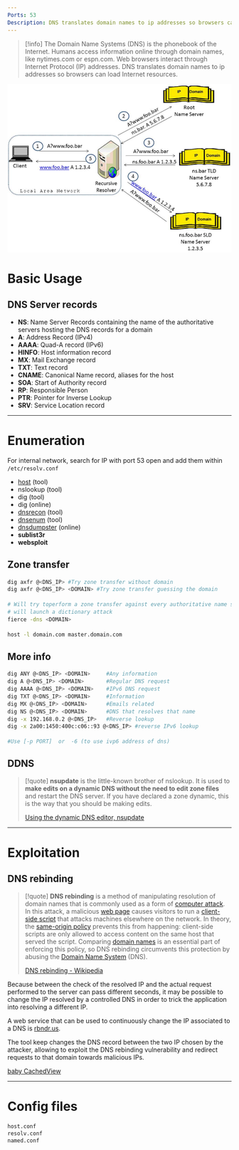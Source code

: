 ```yaml
---
Ports: 53
Description: DNS translates domain names to ip addresses so browsers can load Internet resources.
---
```


>[!info]
> The Domain Name Systems (DNS) is the phonebook of the Internet. Humans access information online through domain names, like nytimes.com or espn.com. Web browsers interact through Internet Protocol (IP) addresses. DNS translates domain names to ip addresses so browsers can load Internet resources.

![|700](../../zzz_res/attachments/DNS-graph.png)

# Basic Usage

## DNS Server records

- **NS**: Name Server Records containing the name of the authoritative servers hosting the DNS records for a domain
- **A**: Address Record (IPv4)
- **AAAA**: Quad-A record (IPv6)
- **HINFO**: Host information record
- **MX**: Mail Exchange record
- **TXT**: Text record
- **CNAME**: Canonical Name record, aliases for the host
- **SOA**: Start of Authority record
- **RP**: Responsible Person
- **PTR**: Pointer for Inverse Lookup
- **SRV**: Service Location record

---

# Enumeration

For internal network, search for IP with port 53 open and add them within `/etc/resolv.conf`

- [host](../Tools/host.md) (tool)
- nslookup (tool)
- dig (tool)
- dig (online)
- [dnsrecon](../Tools/dnsrecon.md) (tool)
- [dnsenum](../Tools/dnsenum.md) (tool)
- [dnsdumpster](https://dnsdumpster.com/) (online)
- **sublist3r**
- **websploit**

## Zone transfer

```bash
dig axfr @<DNS_IP> #Try zone transfer without domain
dig axfr @<DNS_IP> <DOMAIN> #Try zone transfer guessing the domain

# Will try toperform a zone transfer against every authoritative name server and if this doesn'twork, 
# will launch a dictionary attack 
fierce -dns <DOMAIN> 

host -l domain.com master.domain.com
```

## More info

```bash
dig ANY @<DNS_IP> <DOMAIN>     #Any information
dig A @<DNS_IP> <DOMAIN>       #Regular DNS request
dig AAAA @<DNS_IP> <DOMAIN>    #IPv6 DNS request
dig TXT @<DNS_IP> <DOMAIN>     #Information
dig MX @<DNS_IP> <DOMAIN>      #Emails related
dig NS @<DNS_IP> <DOMAIN>      #DNS that resolves that name
dig -x 192.168.0.2 @<DNS_IP>   #Reverse lookup
dig -x 2a00:1450:400c:c06::93 @<DNS_IP> #reverse IPv6 lookup

#Use [-p PORT]  or  -6 (to use ivp6 address of dns)
```

## DDNS

>[!quote]
>**nsupdate** is the little-known brother of nslookup. It is used to **make edits on a dynamic DNS without the need to edit zone files** and restart the DNS server. If you have declared a zone dynamic, this is the way that you should be making edits.
>
>[Using the dynamic DNS editor, nsupdate](https://www.rtfm-sarl.ch/articles/using-nsupdate.html)

---

# Exploitation

## DNS rebinding

>[!quote]
>**DNS rebinding** is a method of manipulating resolution of domain names that is commonly used as a form of [computer attack](https://en.wikipedia.org/wiki/Computer_security "Computer security"). In this attack, a malicious [web page](https://en.wikipedia.org/wiki/Web_page "Web page") causes visitors to run a [client-side script](https://en.wikipedia.org/wiki/Client-side_scripting "Client-side scripting") that attacks machines elsewhere on the network. In theory, the [same-origin policy](https://en.wikipedia.org/wiki/Same-origin_policy "Same-origin policy") prevents this from happening: client-side scripts are only allowed to access content on the same host that served the script. Comparing [domain names](https://en.wikipedia.org/wiki/Domain_name "Domain name") is an essential part of enforcing this policy, so DNS rebinding circumvents this protection by abusing the [Domain Name System](https://en.wikipedia.org/wiki/Domain_Name_System "Domain Name System") (DNS).
>
>[DNS rebinding - Wikipedia](https://en.wikipedia.org/wiki/DNS_rebinding)

Because between the check of the resolved IP and the actual request performed to the server can pass different seconds, it may be possible to change the IP resolved by a controlled DNS in order to trick the application into resolving a different IP.

A web service that can be used to continuously change the IP associated to a DNS is [rbndr.us](<[rbndr.us dns rebinding service](https://lock.cmpxchg8b.com/rebinder.html)>).

The tool keep changes the DNS record between the two IP chosen by the attacker, allowing to exploit the DNS rebinding vulnerability and redirect requests to that domain towards malicious IPs.

[baby CachedView](https://www.notion.so/baby-CachedView-4b48c4c7e6a94d8c8a79f9ce9eed5234) 

---

# Config files

```
host.conf
resolv.conf
named.conf
```